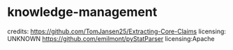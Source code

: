 # knowledge-management

credits:
https://github.com/TomJansen25/Extracting-Core-Claims licensing: UNKNOWN
https://github.com/emilmont/pyStatParser licensing:Apache